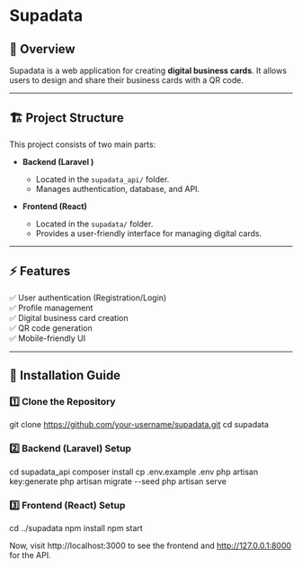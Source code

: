 # Supadata

## 🚀 Overview
Supadata is a web application for creating **digital business cards**. It allows users to design and share their business cards with a QR code.

---

## 🏗️ Project Structure
This project consists of two main parts:

- **Backend (Laravel )**
  - Located in the `supadata_api/` folder.
  - Manages authentication, database, and API.
  
- **Frontend (React)**
  - Located in the `supadata/` folder.
  - Provides a user-friendly interface for managing digital cards.

---

## ⚡ Features
✅ User authentication (Registration/Login)  
✅ Profile management  
✅ Digital business card creation  
✅ QR code generation  
✅ Mobile-friendly UI  

---

## 🔧 Installation Guide

### **1️⃣ Clone the Repository**

git clone https://github.com/your-username/supadata.git
cd supadata

### **2️⃣ Backend (Laravel) Setup**

cd supadata_api
composer install
cp .env.example .env
php artisan key:generate
php artisan migrate --seed
php artisan serve

### **3️⃣ Frontend (React) Setup**

cd ../supadata
npm install
npm start

Now, visit http://localhost:3000 to see the frontend and http://127.0.0.1:8000 for the API.
